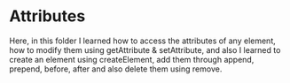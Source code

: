 # Attributes

Here, in this folder I learned how to access the attributes of any element, how to modify them using getAttribute & setAttribute, and also I learned to create an element using createElement, add them through append, prepend, before, after and also delete them using remove.
